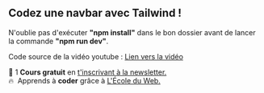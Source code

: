 ## Codez une navbar avec Tailwind !

N'oublie pas d'exécuter **"npm install"** dans le bon dossier avant de lancer la commande **"npm run dev"**.

Code source de la vidéo youtube : [Lien vers la vidéo](https://www.youtube.com/watch?v=I6Xkg6UNxPo)

🚀 1 **Cours gratuit** en [t'inscrivant à la newsletter.](https://www.le-designer-du-web.com/news) <br>
🔥  &nbsp;Apprends à **coder** grâce à [L'École du Web.](https://www.ecole-du-web.net)



